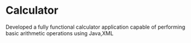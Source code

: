 # Calculator
Developed a fully functional calculator application capable of performing basic arithmetic operations using Java,XML

